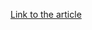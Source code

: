 [Link to the article](https://research.checkpoint.com/2023/chinese-threat-actors-targeting-europe-in-smugx-campaign/)
